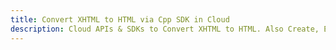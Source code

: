 ---title: Convert XHTML to HTML via Cpp SDK in Clouddescription: Cloud APIs & SDKs to Convert XHTML to HTML. Also Create, Edit & Render Microsoft Word & OpenOffice documents in the Cloud.---